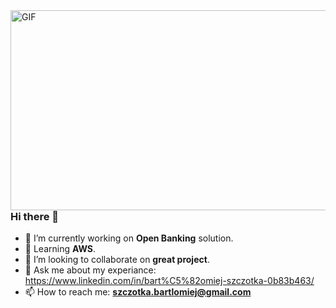 <img align="right" alt="GIF" src="https://github.com/sparshrestha/sparshrestha/blob/main/code.gif?raw=true" width="512" height="320" />

### Hi there 👋
- 🔭 I’m currently working on **Open Banking** solution.
- 🌱 Learning **AWS**.
- 👯 I’m looking to collaborate on **great project**.
- 💬 Ask me about my experiance: https://www.linkedin.com/in/bart%C5%82omiej-szczotka-0b83b463/
- 📫 How to reach me: **szczotka.bartlomiej@gmail.com**
